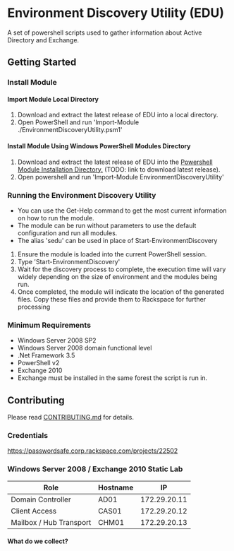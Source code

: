# Environment Discovery Utility (EDU)

A set of powershell scripts used to gather information about Active Directory and Exchange.

## Getting Started

### Install Module

#### Import Module Local Directory

1. Download and extract the latest release of EDU into a local directory.
2. Open PowerShell and run 'Import-Module ./EnvironmentDiscoveryUtility.psm1'


#### Install Module Using Windows PowerShell Modules Directory

1. Download and extract the latest release of EDU into the [Powershell Module Installation Directory.](https://msdn.microsoft.com/en-us/library/dd878350(v=vs.85).aspx#Anchor_0) (TODO: link to download latest release).
2. Open powershell and run 'Import-Module EnvironmentDiscoveryUtility'

### Running the Environment Discovery Utility

- You can use the Get-Help command to get the most current information on how to run the module.
- The module can be run without parameters to use the default configuration and run all modules.
- The alias 'sedu' can be used in place of Start-EnvironmentDiscovery

1. Ensure the module is loaded into the current PowerShell session.
2. Type 'Start-EnvironmentDiscovery'
3. Wait for the discovery process to complete, the execution time will vary widely depending on the size of environment and the modules being run.
4. Once completed, the module will indicate the location of the generated files. Copy these files and provide them to Rackspace for further processing

### Minimum Requirements

- Windows Server 2008 SP2
- Windows Server 2008 domain functional level 
- .Net Framework 3.5
- PowerShell v2
- Exchange 2010
- Exchange must be installed in the same forest the script is run in.

## Contributing

Please read [CONTRIBUTING.md](https://github.rackspace.com/MicrosoftEng/environment-discovery-utility/blob/master/CONTRIBUTING.md) for details.

### Credentials
https://passwordsafe.corp.rackspace.com/projects/22502

### Windows Server 2008 / Exchange 2010 Static Lab

|Role| Hostname  | IP |
| ------------- | ------------- | ------------- |
|Domain Controller| AD01  | 172.29.20.11 |
|Client Access| CAS01  | 172.29.20.12 |
|Mailbox / Hub Transport| CHM01  | 172.29.20.13  |

#### What do we collect?